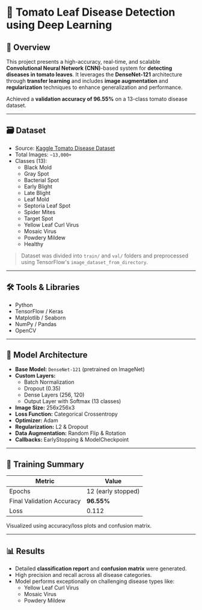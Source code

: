 # 🍅 Tomato Leaf Disease Detection using Deep Learning

## 📌 Overview

This project presents a high-accuracy, real-time, and scalable **Convolutional Neural Network (CNN)**-based system for **detecting diseases in tomato leaves**. It leverages the **DenseNet-121** architecture through **transfer learning** and includes **image augmentation** and **regularization** techniques to enhance generalization and performance.

Achieved a **validation accuracy of 96.55%** on a 13-class tomato disease dataset.

---

## 🗃️ Dataset

- Source: [Kaggle Tomato Disease Dataset](https://www.kaggle.com/datasets)
- Total Images: `~13,000+`
- Classes (13):
  - Black Mold
  - Gray Spot
  - Bacterial Spot
  - Early Blight
  - Late Blight
  - Leaf Mold
  - Septoria Leaf Spot
  - Spider Mites
  - Target Spot
  - Yellow Leaf Curl Virus
  - Mosaic Virus
  - Powdery Mildew
  - Healthy

> Dataset was divided into `train/` and `val/` folders and preprocessed using TensorFlow's `image_dataset_from_directory`.

---

## 🛠️ Tools & Libraries

- Python
- TensorFlow / Keras
- Matplotlib / Seaborn
- NumPy / Pandas
- OpenCV

---

## 🧠 Model Architecture

- **Base Model:** `DenseNet-121` (pretrained on ImageNet)
- **Custom Layers:**
  - Batch Normalization
  - Dropout (0.35)
  - Dense Layers (256, 120)
  - Output Layer with Softmax (13 classes)
- **Image Size:** 256x256x3
- **Loss Function:** Categorical Crossentropy
- **Optimizer:** Adam
- **Regularization:** L2 & Dropout
- **Data Augmentation:** Random Flip & Rotation
- **Callbacks:** EarlyStopping & ModelCheckpoint

---

## 🚀 Training Summary

| Metric              | Value     |
|---------------------|-----------|
| Epochs              | 12 (early stopped) |
| Final Validation Accuracy | **96.55%** |
| Loss                | 0.112     |

Visualized using accuracy/loss plots and confusion matrix.

---

## 📊 Results

- Detailed **classification report** and **confusion matrix** were generated.
- High precision and recall across all disease categories.
- Model performs exceptionally on challenging disease types like:
  - Yellow Leaf Curl Virus
  - Mosaic Virus
  - Powdery Mildew





